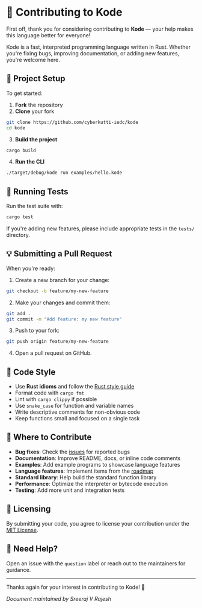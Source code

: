 # 🤝 Contributing to Kode

First off, thank you for considering contributing to **Kode** — your help makes this language better for everyone!

Kode is a fast, interpreted programming language written in Rust. Whether you're fixing bugs, improving documentation, or adding new features, you're welcome here.

## 🧰 Project Setup

To get started:

1. **Fork** the repository
2. **Clone** your fork

```bash
git clone https://github.com/cyberkutti-iedc/kode
cd kode
```

3. **Build the project**

```bash
cargo build
```

4. **Run the CLI**

```bash
./target/debug/kode run examples/hello.kode
```

## 🧪 Running Tests

Run the test suite with:

```bash
cargo test
```

If you're adding new features, please include appropriate tests in the `tests/` directory.

## 💡 Submitting a Pull Request

When you're ready:

1. Create a new branch for your change:

```bash
git checkout -b feature/my-new-feature
```

2. Make your changes and commit them:

```bash
git add .
git commit -m "Add feature: my new feature"
```

3. Push to your fork:

```bash
git push origin feature/my-new-feature
```

4. Open a pull request on GitHub.

## 🧼 Code Style

* Use **Rust idioms** and follow the [Rust style guide](https://doc.rust-lang.org/1.0.0/style/style/index.html)
* Format code with `cargo fmt`
* Lint with `cargo clippy` if possible
* Use `snake_case` for function and variable names
* Write descriptive comments for non-obvious code
* Keep functions small and focused on a single task

## 🧭 Where to Contribute

* **Bug fixes**: Check the [issues](https://github.com/sreerajvr/kode/issues) for reported bugs
* **Documentation**: Improve README, docs, or inline code comments
* **Examples**: Add example programs to showcase language features
* **Language features**: Implement items from the [roadmap](docs/roadmap.md)
* **Standard library**: Help build the standard function library
* **Performance**: Optimize the interpreter or bytecode execution
* **Testing**: Add more unit and integration tests

## 📜 Licensing

By submitting your code, you agree to license your contribution under the [MIT License](LICENSE).

## 🙋 Need Help?

Open an issue with the `question` label or reach out to the maintainers for guidance.

---

Thanks again for your interest in contributing to Kode! 🎉

*Document maintained by Sreeraj V Rajesh*